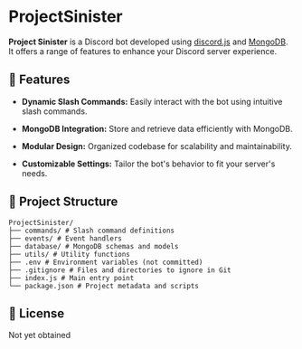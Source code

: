# ProjectSinister

**Project Sinister** is a Discord bot developed using [discord.js](https://discord.js.org/) and [MongoDB](https://www.mongodb.com/). It offers a range of features to enhance your Discord server experience.

## 🚀 Features
- **Dynamic Slash Commands:** Easily interact with the bot using intuitive slash commands.

- **MongoDB Integration:** Store and retrieve data efficiently with MongoDB.

- **Modular Design:** Organized codebase for scalability and maintainability.

- **Customizable Settings:** Tailor the bot's behavior to fit your server's needs.

## 📁 Project Structure
```plaintext
ProjectSinister/
├── commands/ # Slash command definitions
├── events/ # Event handlers
├── database/ # MongoDB schemas and models
├── utils/ # Utility functions
├── .env # Environment variables (not committed)
├── .gitignore # Files and directories to ignore in Git
├── index.js # Main entry point
└── package.json # Project metadata and scripts
```

## 📄 License
Not yet obtained